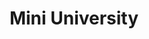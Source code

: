 ---
dateStart: 2016-06-12
dateEnd: 2016-06-17
title: "Mini University"
venue: "Indiana University"
organizer: Jim Pershing
credit: Lisel Record
city: Bloomington
state: IN
country: USA
pdfLink:
venueImages:
 - sm: image01.sm.jpg
   lg: image01.lg.jpg
 - sm: image02.sm.jpg
   lg: image02.lg.jpg
 - sm: image03.sm.jpg
   lg: image03.lg.jpg
 - sm: image04.sm.jpg
   lg: image04.lg.jpg
---
